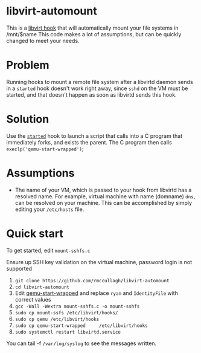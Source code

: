 # libvirt-automount
This is a [libvirt hook](https://www.libvirt.org/hooks.html) that will automatically mount your file systems in /mnt/$name This code makes a lot of assumptions, but can be quickly
changed to meet your needs.

# Problem
Running hooks to mount a remote file system after a libvirtd daemon sends in a `started` hook doesn't work right away, since `sshd` on the VM must 
be started, and that doesn't happen as soon as libvirtd sends this hook.

# Solution
Use the [`started`](https://www.libvirt.org/hooks.html#qemu) hook to launch a script that calls into a C program that immediately forks, and exists the parent. The C program
then calls `execlp('qemu-start-wrapped')`;

# Assumptions
- The name of your VM, which is passed to your hook from libvirtd has a resolved name. For example, virtual machine with name (domname) `dns`, can be resolved on your machine. This can be accomplished by simply editing your `/etc/hosts` file.

# Quick start
To get started, edit `mount-sshfs.c`

Ensure up SSH key validation on the virtual machine, password login is not supported
    
  1. `git clone https://github.com/rmccullagh/libvirt-automount`
  2. `cd libvirt-automount`
  3.  Edit [qemu-start-wrapped](https://github.com/rmccullagh/libvirt-automount/blob/master/qemu-start-wrapped#L34) and replace `ryan` and `IdentityFile` with correct values
  4. `gcc -Wall -Wextra mount-sshfs.c -o mount-sshfs`
  5. `sudo cp mount-ssfs /etc/libvirt/hooks/` 
  6. `sudo cp qemu /etc/libvirt/hooks`
  7. `sudo cp qemu-start-wrapped	 /etc/libvirt/hooks`
  8. `sudo systemctl restart libvirtd.service`
  
  
 You can tail -f `/var/log/syslog` to see the messages written. 
